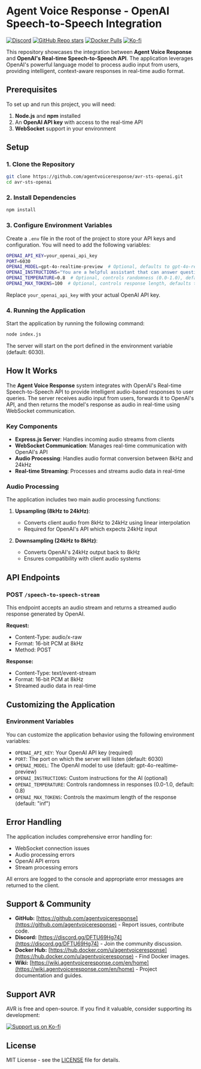 # Agent Voice Response - OpenAI Speech-to-Speech Integration

[![Discord](https://img.shields.io/discord/1347239846632226998?label=Discord&logo=discord)](https://discord.gg/DFTU69Hg74)
[![GitHub Repo stars](https://img.shields.io/github/stars/agentvoiceresponse/avr-llm-openai?style=social)](https://github.com/agentvoiceresponse/avr-llm-openai)
[![Docker Pulls](https://img.shields.io/docker/pulls/agentvoiceresponse/avr-llm-openai?label=Docker%20Pulls&logo=docker)](https://hub.docker.com/r/agentvoiceresponse/avr-llm-openai)
[![Ko-fi](https://img.shields.io/badge/Support%20us%20on-Ko--fi-ff5e5b.svg)](https://ko-fi.com/gcareri)

This repository showcases the integration between **Agent Voice Response** and **OpenAI's Real-time Speech-to-Speech API**. The application leverages OpenAI's powerful language model to process audio input from users, providing intelligent, context-aware responses in real-time audio format.

## Prerequisites

To set up and run this project, you will need:

1. **Node.js** and **npm** installed
2. An **OpenAI API key** with access to the real-time API
3. **WebSocket** support in your environment

## Setup

### 1. Clone the Repository

```bash
git clone https://github.com/agentvoiceresponse/avr-sts-openai.git
cd avr-sts-openai
```

### 2. Install Dependencies

```bash
npm install
```

### 3. Configure Environment Variables

Create a `.env` file in the root of the project to store your API keys and configuration. You will need to add the following variables:

```bash
OPENAI_API_KEY=your_openai_api_key
PORT=6030
OPENAI_MODEL=gpt-4o-realtime-preview  # Optional, defaults to gpt-4o-realtime-preview
OPENAI_INSTRUCTIONS="You are a helpful assistant that can answer questions and help with tasks."  # Optional
OPENAI_TEMPERATURE=0.8  # Optional, controls randomness (0.0-1.0), defaults to 0.8
OPENAI_MAX_TOKENS=100  # Optional, controls response length, defaults to "inf"
```

Replace `your_openai_api_key` with your actual OpenAI API key.

### 4. Running the Application

Start the application by running the following command:

```bash
node index.js
```

The server will start on the port defined in the environment variable (default: 6030).

## How It Works

The **Agent Voice Response** system integrates with OpenAI's Real-time Speech-to-Speech API to provide intelligent audio-based responses to user queries. The server receives audio input from users, forwards it to OpenAI's API, and then returns the model's response as audio in real-time using WebSocket communication.

### Key Components

- **Express.js Server**: Handles incoming audio streams from clients
- **WebSocket Communication**: Manages real-time communication with OpenAI's API
- **Audio Processing**: Handles audio format conversion between 8kHz and 24kHz
- **Real-time Streaming**: Processes and streams audio data in real-time

### Audio Processing

The application includes two main audio processing functions:

1. **Upsampling (8kHz to 24kHz)**:
   - Converts client audio from 8kHz to 24kHz using linear interpolation
   - Required for OpenAI's API which expects 24kHz input

2. **Downsampling (24kHz to 8kHz)**:
   - Converts OpenAI's 24kHz output back to 8kHz
   - Ensures compatibility with client audio systems

## API Endpoints

### POST `/speech-to-speech-stream`

This endpoint accepts an audio stream and returns a streamed audio response generated by OpenAI.

**Request:**
- Content-Type: audio/x-raw
- Format: 16-bit PCM at 8kHz
- Method: POST

**Response:**
- Content-Type: text/event-stream
- Format: 16-bit PCM at 8kHz
- Streamed audio data in real-time

## Customizing the Application

### Environment Variables

You can customize the application behavior using the following environment variables:

- `OPENAI_API_KEY`: Your OpenAI API key (required)
- `PORT`: The port on which the server will listen (default: 6030)
- `OPENAI_MODEL`: The OpenAI model to use (default: gpt-4o-realtime-preview)
- `OPENAI_INSTRUCTIONS`: Custom instructions for the AI (optional)
- `OPENAI_TEMPERATURE`: Controls randomness in responses (0.0-1.0, default: 0.8)
- `OPENAI_MAX_TOKENS`: Controls the maximum length of the response (default: "inf")

## Error Handling

The application includes comprehensive error handling for:
- WebSocket connection issues
- Audio processing errors
- OpenAI API errors
- Stream processing errors

All errors are logged to the console and appropriate error messages are returned to the client.

## Support & Community

*   **GitHub:** [https://github.com/agentvoiceresponse](https://github.com/agentvoiceresponse) - Report issues, contribute code.
*   **Discord:** [https://discord.gg/DFTU69Hg74](https://discord.gg/DFTU69Hg74) - Join the community discussion.
*   **Docker Hub:** [https://hub.docker.com/u/agentvoiceresponse](https://hub.docker.com/u/agentvoiceresponse) - Find Docker images.
*   **Wiki:** [https://wiki.agentvoiceresponse.com/en/home](https://wiki.agentvoiceresponse.com/en/home) - Project documentation and guides.

## Support AVR

AVR is free and open-source. If you find it valuable, consider supporting its development:

<a href="https://ko-fi.com/gcareri" target="_blank"><img src="https://ko-fi.com/img/githubbutton_sm.svg" alt="Support us on Ko-fi"></a>

## License

MIT License - see the [LICENSE](LICENSE.md) file for details.